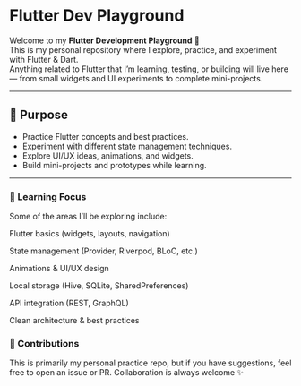 # Flutter Dev Playground

Welcome to my **Flutter Development Playground** 🚀  
This is my personal repository where I explore, practice, and experiment with Flutter & Dart.  
Anything related to Flutter that I’m learning, testing, or building will live here — from small widgets and UI experiments to complete mini-projects.

---

## 📌 Purpose

- Practice Flutter concepts and best practices.
- Experiment with different state management techniques.
- Explore UI/UX ideas, animations, and widgets.
- Build mini-projects and prototypes while learning.

---

### 📖 Learning Focus

Some of the areas I’ll be exploring include:

Flutter basics (widgets, layouts, navigation)

State management (Provider, Riverpod, BLoC, etc.)

Animations & UI/UX design

Local storage (Hive, SQLite, SharedPreferences)

API integration (REST, GraphQL)

Clean architecture & best practices

### 🤝 Contributions

This is primarily my personal practice repo, but if you have suggestions, feel free to open an issue or PR. Collaboration is always welcome ✨
